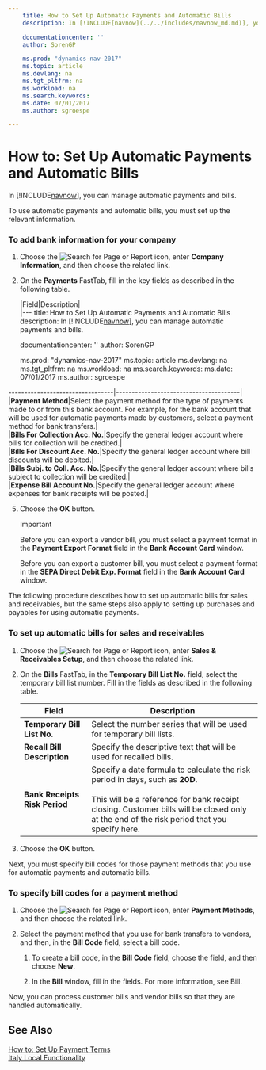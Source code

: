 ```yaml
---
    title: How to Set Up Automatic Payments and Automatic Bills
    description: In [!INCLUDE[navnow](../../includes/navnow_md.md)], you can manage automatic payments and bills.

    documentationcenter: ''
    author: SorenGP

    ms.prod: "dynamics-nav-2017"
    ms.topic: article
    ms.devlang: na
    ms.tgt_pltfrm: na
    ms.workload: na
    ms.search.keywords:
    ms.date: 07/01/2017
    ms.author: sgroespe

---
```

# How to: Set Up Automatic Payments and Automatic Bills
In [!INCLUDE[navnow](../../includes/navnow_md.md)], you can manage automatic payments and bills.  

 To use automatic payments and automatic bills, you must set up the relevant information.  

### To add bank information for your company  

1.  Choose the ![Search for Page or Report](media/ui-search/search_small.png "Search for Page or Report icon") icon, enter **Company Information**, and then choose the related link.  

2.  On the **Payments** FastTab, fill in the key fields as described in the following table.  

    |Field|Description|  
    |---
    title: How to Set Up Automatic Payments and Automatic Bills
    description: In [!INCLUDE[navnow](../../includes/navnow_md.md)], you can manage automatic payments and bills.

    documentationcenter: ''
    author: SorenGP

    ms.prod: "dynamics-nav-2017"
    ms.topic: article
    ms.devlang: na
    ms.tgt_pltfrm: na
    ms.workload: na
    ms.search.keywords:
    ms.date: 07/01/2017
    ms.author: sgroespe

---------------------------------|---------------------------------------|  
    |**Payment Method**|Select the payment method for the type of payments made to or from this bank account. For example, for the bank account that will be used for automatic payments made by customers, select a payment method for bank transfers.|  
    |**Bills For Collection Acc. No.**|Specify the general ledger account where bills for collection will be credited.|  
    |**Bills For Discount Acc. No.**|Specify the general ledger account where bill discounts will be debited.|  
    |**Bills Subj. to Coll. Acc. No.**|Specify the general ledger account where bills subject to collection will be credited.|  
    |**Expense Bill Account No.**|Specify the general ledger account where expenses for bank receipts will be posted.|  

5.  Choose the **OK** button.  

    > [!IMPORTANT]  
    >  Before you can export a vendor bill, you must select a payment format in the **Payment Export Format** field in the **Bank Account Card** window.  
    >   
    >  Before you can export a customer bill, you must select a payment format in the **SEPA Direct Debit Exp. Format** field in the **Bank Account Card** window.  

 The following procedure describes how to set up automatic bills for sales and receivables, but the same steps also apply to setting up purchases and payables for using automatic payments.  

### To set up automatic bills for sales and receivables  

1.  Choose the ![Search for Page or Report](media/ui-search/search_small.png "Search for Page or Report icon") icon, enter **Sales & Receivables Setup**, and then choose the related link.  

2.  On the **Bills** FastTab, in the **Temporary Bill List No.** field, select the temporary bill list number. Fill in the fields as described in the following table.  

    |Field|Description|  
    |---------------------------------|---------------------------------------|  
    |**Temporary Bill List No.**|Select the number series that will be used for temporary bill lists.|  
    |**Recall Bill Description**|Specify the descriptive text that will be used for recalled bills.|  
    |**Bank Receipts Risk Period**|Specify a date formula to calculate the risk period in days, such as **20D**.<br /><br /> This will be a reference for bank receipt closing. Customer bills will be closed only at the end of the risk period that you specify here.|  

3.  Choose the **OK** button.  

 Next, you must specify bill codes for those payment methods that you use for automatic payments and automatic bills.  

### To specify bill codes for a payment method  

1.  Choose the ![Search for Page or Report](media/ui-search/search_small.png "Search for Page or Report icon") icon, enter **Payment Methods**, and then choose the related link.  

2.  Select the payment method that you use for bank transfers to vendors, and then, in the **Bill Code** field, select a bill code.  

    1.  To create a bill code, in the **Bill Code** field, choose the field, and then choose **New**.  

    2.  In the **Bill** window, fill in the fields. For more information, see Bill.  

 Now, you can process customer bills and vendor bills so that they are handled automatically.  

## See Also  
 [How to: Set Up Payment Terms](../../how-to-set-up-payment-terms.md)   
  [Italy Local Functionality](italy-local-functionality.md)
